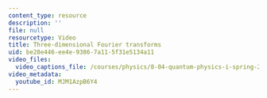 ```yaml
---
content_type: resource
description: ''
file: null
resourcetype: Video
title: Three-dimensional Fourier transforms
uid: be28e446-ee4e-9386-7a11-5f31e5134a11
video_files:
  video_captions_file: /courses/physics/8-04-quantum-physics-i-spring-2016/video-lectures/part-1/three-dimensional-fourier-transforms/MJM1AzpB6Y4.vtt
video_metadata:
  youtube_id: MJM1AzpB6Y4
---
```

